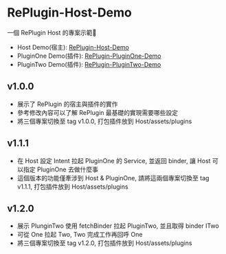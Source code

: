 # RePlugin-Host-Demo

一個 RePlugin Host 的專案示範

- Host Demo(宿主): [RePlugin-Host-Demo](https://github.com/TimChenDev/RePlugin-Host-Demo)
- PluginOne Demo(插件): [RePlugin-PluginOne-Demo](https://github.com/TimChenDev/RePlugin-PluginOne-Demo)
- PluginTwo Demo(插件): [RePlugin-PluginTwo-Demo](https://github.com/TimChenDev/RePlugin-PluginTwo-Demo)

## v1.0.0

- 展示了 RePlugin 的宿主與插件的實作
- 參考修改內容可以了解 RePlugin 最基礎的實現需要哪些設定
- 將三個專案切換至 tag v1.0.0, 打包插件放到 Host/assets/plugins

## v1.1.1

- 在 Host 設定 Intent 拉起 PluginOne 的 Service, 並返回 binder, 讓 Host 可以指定 PluginOne 去做什麼事
- 這個版本的功能僅牽涉到 Host & PluginOne, 請將這兩個專案切換至 tag v1.1.1, 打包插件放到 Host/assets/plugins

## v1.2.0

- 展示 PlunginTwo 使用 fetchBinder 拉起 PluginTwo, 並且取得 binder ITwo
- 可從 One 拉起 Two, Two 完成工作再回呼 One
- 將三個專案切換至 tag v1.2.0, 打包插件放到 Host/assets/plugins
